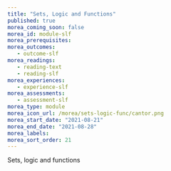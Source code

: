 ```yaml
---
title: "Sets, Logic and Functions"
published: true
morea_coming_soon: false
morea_id: module-slf
morea_prerequisites:
morea_outcomes:
   - outcome-slf
morea_readings:
   - reading-text
   - reading-slf
morea_experiences:
   - experience-slf
morea_assessments:
   - assessment-slf
morea_type: module
morea_icon_url: /morea/sets-logic-func/cantor.png
morea_start_date: "2021-08-21"
morea_end_date: "2021-08-28"
morea_labels:
morea_sort_order: 21
---
```


Sets, logic and functions
